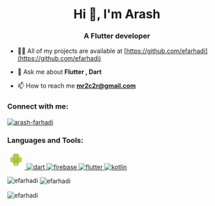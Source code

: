 <h1 align="center">Hi 👋, I'm Arash </h1>
<h3 align="center">A Flutter developer</h3>

- 👨‍💻 All of my projects are available at [https://github.com/efarhadi](https://github.com/efarhadi)

- 💬 Ask me about **Flutter , Dart**

- 📫 How to reach me **mr2c2r@gmail.com**

<h3 align="left">Connect with me:</h3>
<p align="left">
<a href="https://linkedin.com/in/arash-farhadi" target="blank"><img align="center" src="https://raw.githubusercontent.com/rahuldkjain/github-profile-readme-generator/master/src/images/icons/Social/linked-in-alt.svg" alt="arash-farhadi" height="30" width="40" /></a>
</p>

<h3 align="left">Languages and Tools:</h3>
<p align="left"> <a href="https://developer.android.com" target="_blank" rel="noreferrer"> <img src="https://raw.githubusercontent.com/devicons/devicon/master/icons/android/android-original-wordmark.svg" alt="android" width="40" height="40"/> </a> <a href="https://dart.dev" target="_blank" rel="noreferrer"> <img src="https://www.vectorlogo.zone/logos/dartlang/dartlang-icon.svg" alt="dart" width="40" height="40"/> </a> <a href="https://firebase.google.com/" target="_blank" rel="noreferrer"> <img src="https://www.vectorlogo.zone/logos/firebase/firebase-icon.svg" alt="firebase" width="40" height="40"/> </a> <a href="https://flutter.dev" target="_blank" rel="noreferrer"> <img src="https://www.vectorlogo.zone/logos/flutterio/flutterio-icon.svg" alt="flutter" width="40" height="40"/> </a> <a href="https://kotlinlang.org" target="_blank" rel="noreferrer"> <img src="https://www.vectorlogo.zone/logos/kotlinlang/kotlinlang-icon.svg" alt="kotlin" width="40" height="40"/> </a> </p>

<p><img align="left" src="https://github-readme-stats.vercel.app/api/top-langs?username=efarhadi&show_icons=true&locale=en&layout=compact" alt="efarhadi" /></p>

<p>&nbsp;<img align="center" src="https://github-readme-stats.vercel.app/api?username=efarhadi&show_icons=true&locale=en" alt="efarhadi" /></p>

<p><img align="center" src="https://github-readme-streak-stats.herokuapp.com/?user=efarhadi&" alt="efarhadi" /></p>
